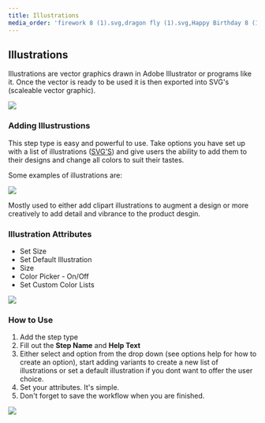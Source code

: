 ```yaml
---
title: Illustrations
media_order: 'firework 8 (1).svg,dragon fly (1).svg,Happy Birthday 8 (1).svg,Screen Shot 2020-09-24 at 3.39.19 pm.png,Screen Shot 2020-09-24 at 11.28.46 am.png,Screen Shot 2020-10-29 at 11.08.21 am.png,Screen Shot 2020-10-29 at 11.11.42 am.png'
---
```


## Illustrations

Illustrations are vector graphics drawn in Adobe Illustrator or programs like it. Once the vector is ready to be used it is then exported into SVG's (scaleable vector graphic).

![](https://help.spiff.com.au/user/pages/04.Spiff-Concepts/04.step-types/03.add-illustrations/Screen%20Shot%202020-09-24%20at%203.39.19%20pm.png)

### Adding Illustrustions

This step type is easy and powerful to use. Take options you have set up with a list of illustrations ([SVG'S](https://en.wikipedia.org/wiki/Scalable_Vector_Graphics)) and give users the ability to add them to their designs and change all colors to suit their tastes.

Some examples of illustrations are:

![](https://help.spiff.com.au/user/pages/04.Spiff-Concepts/04.step-types/03.add-illustrations/Screen%20Shot%202020-10-29%20at%2011.08.21%20am.png)

Mostly used to either add clipart illustrations to augment a design or more creatively to add detail and vibrance to the product desgin. 

### Illustration Attributes

- Set Size
- Set Default Illustration
- Size
- Color Picker - On/Off 
- Set Custom Color Lists

![](https://help.spiff.com.au/user/pages/04.Spiff-Concepts/04.step-types/03.add-illustrations/Screen%20Shot%202020-10-29%20at%2011.11.42%20am.png)

### How to Use

1. Add the step type 
2. Fill out the **Step Name** and **Help Text**
3. Either select and option from the drop down (see options help for how to create an option), start adding variants to create a new list of illustrations or set a default illustration if you dont want to offer the user choice. 
4. Set your attributes. It's simple. 
5. Don't forget to save the workflow when you are finished.

![](https://help.spiff.com.au/user/pages/04.Spiff-Concepts/04.step-types/03.add-illustrations/dragon%20fly%20(1).svg)
